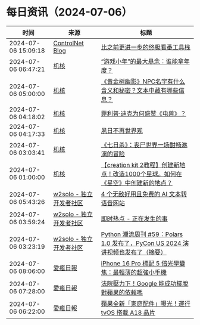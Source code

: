 ﻿# 每日资讯（2024-07-06）

|时间|来源|标题|
|---|---|---|
|2024-07-06 15:09:18|[ControlNet Blog](https://controlnet.space/atom.xml)|[比之前更进一步的终极看番工具栈](https://controlnet.space/2024/07/06/note/media-server/)|
|2024-07-06 06:47:21|[机核](https://www.gcores.com/rss)|[“游戏小年”的最大悬念：谁能拿年度？](https://www.gcores.com/articles/184554)|
|2024-07-06 05:00:00|[机核](https://www.gcores.com/rss)|[《黄金树幽影》NPC名字有什么含义和秘密？文本中藏有哪些信息？](https://www.gcores.com/videos/184543)|
|2024-07-06 04:18:02|[机核](https://www.gcores.com/rss)|[菲利普·迪克为何盛赞《电兽》？](https://www.gcores.com/articles/184564)|
|2024-07-06 04:17:33|[机核](https://www.gcores.com/rss)|[夙日不再世界观](https://www.gcores.com/articles/184567)|
|2024-07-06 03:03:41|[机核](https://www.gcores.com/rss)|[《七日杀》：丧尸世界一场酣畅淋漓的冒险](https://www.gcores.com/articles/184208)|
|2024-07-06 01:00:00|[机核](https://www.gcores.com/rss)|[【creation kit 2教程】创建新地点！改造1000个星球。如何在《星空》中创建新的地点？](https://www.gcores.com/videos/184558)|
|2024-07-06 05:43:26|[w2solo - 独立开发者社区](https://w2solo.com/topics/feed)|[4 个无敌好用且免费的 AI 文本转语音网站](https://w2solo.com/topics/4746)|
|2024-07-06 03:59:24|[w2solo - 独立开发者社区](https://w2solo.com/topics/feed)|[即时热点 - 正在发生的事](https://w2solo.com/topics/4745)|
|2024-07-06 03:23:19|[w2solo - 独立开发者社区](https://w2solo.com/topics/feed)|[Python 潮流周刊 #59：Polars 1.0 发布了，PyCon US 2024 演讲视频也发布了（摘要）](https://w2solo.com/topics/4744)|
|2024-07-06 08:06:00|[愛瘋日報](http://www.iphonetaiwan.org/feeds/posts/default)|[iPhone 16 Pro 標配 5 倍光學變焦：最輕薄的超強小手機](https://www.iphonetaiwan.org/2024/07/iphone-16-pro-periscope-camera.html)|
|2024-07-06 07:28:00|[愛瘋日報](http://www.iphonetaiwan.org/feeds/posts/default)|[法院壓力下！Google 能成功擺脫對蘋果的依賴嗎](https://www.iphonetaiwan.org/2024/07/google-reduce-reliance-on-apple-search.html)|
|2024-07-06 06:22:00|[愛瘋日報](http://www.iphonetaiwan.org/feeds/posts/default)|[蘋果全新「家庭配件」曝光！運行 tvOS 搭載 A18 晶片](https://www.iphonetaiwan.org/2024/07/apple-homeaccessory17-1.html)|
